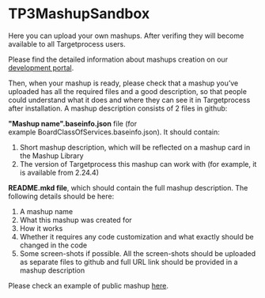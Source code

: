 TP3MashupSandbox
================

Here you can upload your own mashups. After verifing they will become available to all Targetprocess users.

Please find the detailed information about mashups creation on our [development portal](http://dev.targetprocess.com/mashups/index).

Then, when your mashup is ready, please check that a mashup you’ve uploaded has all the required files and a good description, so that people could understand what it does and where they can see it in Targetprocess after installation. A mashup description consists of 2 files in github:

__"Mashup name".baseinfo.json__ file (for example BoardClassOfServices.baseinfo.json). It should contain:

1. Short mashup description, which will be reflected on a mashup card in the Mashup Library
2. The version of Targetprocess this mashup can work with (for example, it is available from 2.24.4)

__README.mkd file__, which should contain the full mashup description. The following details should be here:
    
1. A mashup name
2. What this mashup was created for
3. How it works
4. Whether it requires any code customization and what exactly should be changed in the code
5. Some screen-shots if possible. All the screen-shots should be uploaded as separate files to github and full URL link should be provided in a mashup description

Please check an example of public mashup [here](https://github.com/TargetProcess/TP3MashupSandbox/tree/master/Board%20Classes%20Of%20Services). 
